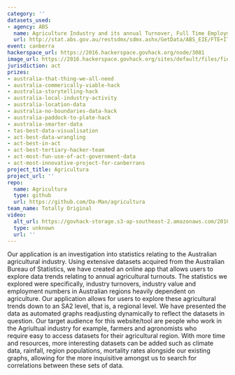 ```yaml
---
category: ''
datasets_used:
- agency: ABS
  name: Agriculture Industry and its annual Turnover, Full Time Employment & Industry Value
  url: http://stat.abs.gov.au/restsdmx/sdmx.ashx/GetData/ABS_EIE/FTE+ITO+IVA.01.102021057.A/ABS?startTime=2005&endTime=2014&format=compact_v2
event: canberra
hackerspace_url: https://2016.hackerspace.govhack.org/node/3081
image_url: https://2016.hackerspace.govhack.org/sites/default/files/field/image/Screen%20Shot%202016-07-31%20at%204.27.50%20PM.png
jurisdiction: act
prizes:
- australia-that-thing-we-all-need
- australia-commerically-viable-hack
- australia-storytelling-hack
- australia-local-industry-activity
- australia-location-data
- australia-no-boundaries-data-hack
- australia-paddock-to-plate-hack
- australia-smarter-data
- tas-best-data-visualisation
- act-best-data-wrangling
- act-best-in-act
- act-best-tertiary-hacker-team
- act-most-fun-use-of-act-government-data
- act-most-innovative-project-for-canberrans
project_title: Agricultura
project_url: ''
repo:
  name: Agricultura
  type: github
  url: https://github.com/Da-Man/agricultura
team_name: Totally Original
video:
  alt_url: https://govhack-storage.s3-ap-southeast-2.amazonaws.com/2016/final_vid.mov
  type: unknown
  url: ''
---
```


Our application is an investigation into statistics relating to the Australian agricultural industry. Using extensive datasets acquired from the Australian Bureau of Statistics, we have created an online app that allows users to explore data trends relating to annual agricultural turnouts. The statistics we explored were specifically, industry turnovers, industry value and employment numbers in Australian regions heavily dependent on agriculture. Our application allows for users to explore these agricultural trends down to an SA2 level, that is, a regional level. We have presented the data as automated graphs readjusting dynamically to reflect the datasets in question. Our target audience for this website/tool are people who work in the Agriultual industry for example, farmers and agronomists who require easy to access datasets for their agricultural region. With more time and resources, more interesting datasets can be added such as climate data, rainfall, region populations, mortality rates alongside our existing graphs, allowing for the more inquisitive amongst us to search for correlations between these sets of data.